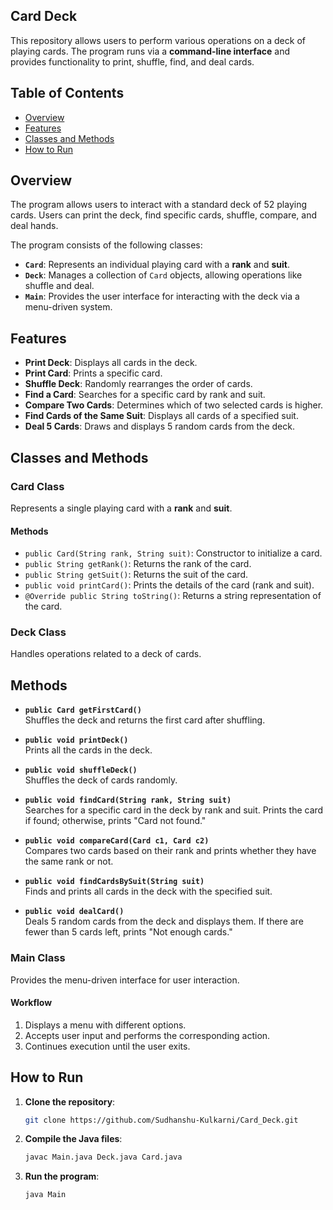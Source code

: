 ## Card Deck

This repository allows users to perform various operations on a deck of playing cards. The program runs via a **command-line interface** and provides functionality to print, shuffle, find, and deal cards.

## Table of Contents
- [Overview](#overview)
- [Features](#features)
- [Classes and Methods](#classes-and-methods)
- [How to Run](#how-to-run)

## Overview
The program allows users to interact with a standard deck of 52 playing cards. Users can print the deck, find specific cards, shuffle, compare, and deal hands.

The program consists of the following classes:
- **`Card`**: Represents an individual playing card with a **rank** and **suit**.
- **`Deck`**: Manages a collection of `Card` objects, allowing operations like shuffle and deal.
- **`Main`**: Provides the user interface for interacting with the deck via a menu-driven system.

## Features
- **Print Deck**: Displays all cards in the deck.
- **Print Card**: Prints a specific card.
- **Shuffle Deck**: Randomly rearranges the order of cards.
- **Find a Card**: Searches for a specific card by rank and suit.
- **Compare Two Cards**: Determines which of two selected cards is higher.
- **Find Cards of the Same Suit**: Displays all cards of a specified suit.
- **Deal 5 Cards**: Draws and displays 5 random cards from the deck.

## Classes and Methods

### **Card Class**
Represents a single playing card with a **rank** and **suit**.

#### **Methods**
- `public Card(String rank, String suit)`: Constructor to initialize a card.
- `public String getRank()`: Returns the rank of the card.
- `public String getSuit()`: Returns the suit of the card.
- `public void printCard()`: Prints the details of the card (rank and suit).
- `@Override public String toString()`: Returns a string representation of the card.

### **Deck Class**
Handles operations related to a deck of cards.

## Methods

- **`public Card getFirstCard()`**  
  Shuffles the deck and returns the first card after shuffling.  

- **`public void printDeck()`**  
  Prints all the cards in the deck.  

- **`public void shuffleDeck()`**  
  Shuffles the deck of cards randomly.  

- **`public void findCard(String rank, String suit)`**  
  Searches for a specific card in the deck by rank and suit. Prints the card if found; otherwise, prints "Card not found."  

- **`public void compareCard(Card c1, Card c2)`**  
  Compares two cards based on their rank and prints whether they have the same rank or not.  

- **`public void findCardsBySuit(String suit)`**  
  Finds and prints all cards in the deck with the specified suit.  

- **`public void dealCard()`**  
  Deals 5 random cards from the deck and displays them. If there are fewer than 5 cards left, prints "Not enough cards."  


### **Main Class**
Provides the menu-driven interface for user interaction.

#### **Workflow**
1. Displays a menu with different options.
2. Accepts user input and performs the corresponding action.
3. Continues execution until the user exits.

## **How to Run**
1. **Clone the repository**:
   ```bash
   git clone https://github.com/Sudhanshu-Kulkarni/Card_Deck.git
   ```
2. **Compile the Java files**:
   ```bash
   javac Main.java Deck.java Card.java
   ```
3. **Run the program**:
   ```bash
   java Main
   ```

